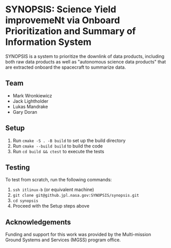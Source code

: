 SYNOPSIS: Science Yield improvemeNt via Onboard Prioritization and Summary of Information System
================================================================================================

SYNOPSIS is a system to prioritize the downlink of data products, including
both raw data products as well as "autonomous science data products" that are
extracted onboard the spacecraft to summarize data.

## Team
 - Mark Wronkiewicz
 - Jack Lightholder
 - Lukas Mandrake
 - Gary Doran

## Setup

1. Run `cmake -S . -B build` to set up the build directory
2. Run `cmake --build build` to build the code
3. Run `cd build && ctest` to execute the tests

## Testing

To test from scratch, run the following commands:

1. `ssh itlinux-b` (or equivalent machine)
2. `git clone git@github.jpl.nasa.gov:SYNOPSIS/synopsis.git`
3. `cd synopsis`
4. Proceed with the Setup steps above

## Acknowledgements

Funding and support for this work was provided by the Multi-mission Ground
Systems and Services (MGSS) program office.
